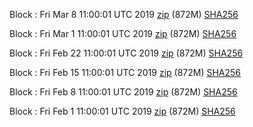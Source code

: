 Block : Fri Mar  8 11:00:01 UTC 2019 [zip](https://transfer.sh/QAc0m/bootstrap.dat.20190308.zip) (872M) [SHA256](https://transfer.sh/XZPaq/sha256.txt)

Block : Fri Mar  1 11:00:01 UTC 2019 [zip](https://transfer.sh/IrWDa/bootstrap.dat.20190301.zip) (872M) [SHA256](https://transfer.sh/Eln5r/sha256.txt)

Block : Fri Feb 22 11:00:01 UTC 2019 [zip](https://transfer.sh/8knr8/bootstrap.dat.20190222.zip) (872M) [SHA256](https://transfer.sh/RrBw/sha256.txt)

Block : Fri Feb 15 11:00:01 UTC 2019 [zip](https://transfer.sh/Al83c/bootstrap.dat.20190215.zip) (872M) [SHA256](https://transfer.sh/NGIDp/sha256.txt)

Block : Fri Feb  8 11:00:01 UTC 2019 [zip](https://transfer.sh/xzeqt/bootstrap.dat.20190208.zip) (872M) [SHA256](https://transfer.sh/CnHLN/sha256.txt)

Block : Fri Feb  1 11:00:01 UTC 2019 [zip](https://transfer.sh/p0rOW/bootstrap.dat.20190201.zip) (872M) [SHA256](https://transfer.sh/bAx6C/sha256.txt)
